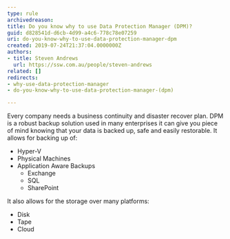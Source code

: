 ```yaml
---
type: rule
archivedreason: 
title: Do you know why to use Data Protection Manager (DPM)?
guid: d828541d-d6cb-4d99-a4c6-778c78e07259
uri: do-you-know-why-to-use-data-protection-manager-dpm
created: 2019-07-24T21:37:04.0000000Z
authors:
- title: Steven Andrews
  url: https://ssw.com.au/people/steven-andrews
related: []
redirects:
- why-use-data-protection-manager
- do-you-know-why-to-use-data-protection-manager-(dpm)

---
```


Every company needs a business continuity and disaster recover plan. DPM is a robust backup solution used in many enterprises it can give you piece of mind knowing that your data is backed up, safe and easily restorable. It allows for backing up of:

<!--endintro-->

* Hyper-V
* Physical Machines
* Application Aware Backups
    * Exchange
    * SQL
    * SharePoint


It also allows for the storage over many platforms:

* Disk
* Tape
* Cloud

